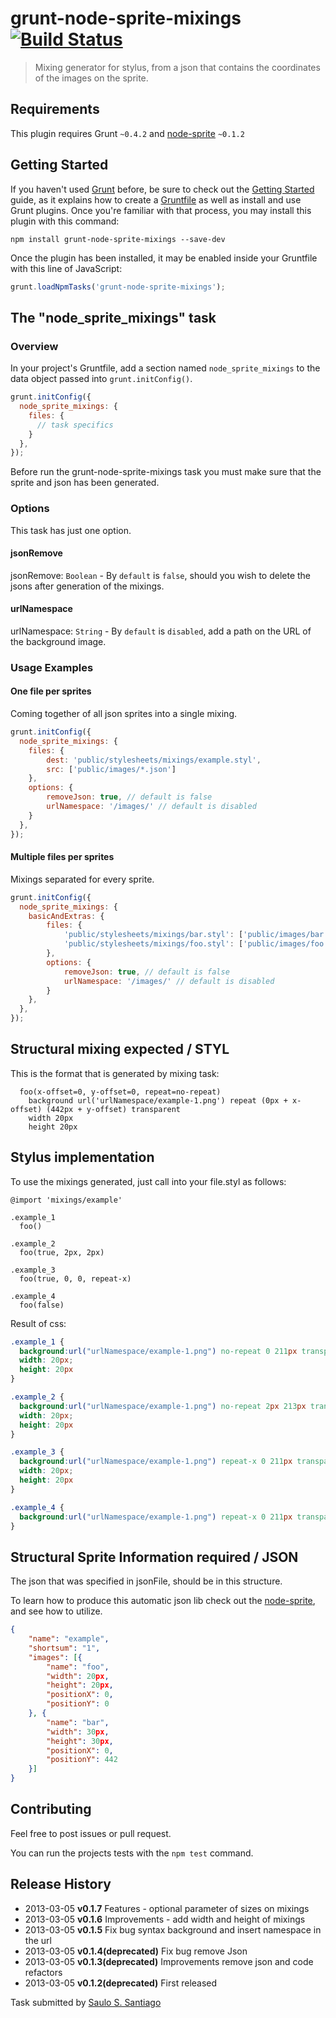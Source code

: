 # grunt-node-sprite-mixings [![Build Status](https://travis-ci.org/SauloSilva/grunt-node-sprite-mixings.png?branch=master)](https://travis-ci.org/SauloSilva/grunt-node-sprite-mixings)

> Mixing generator for stylus, from a json that contains the coordinates of the images on the sprite.

## Requirements

This plugin requires Grunt `~0.4.2` and [node-sprite](https://github.com/naltatis/node-sprite) `~0.1.2`


## Getting Started

If you haven't used [Grunt](http://gruntjs.com/) before, be sure to check out the [Getting Started](http://gruntjs.com/getting-started) guide, as it explains how to create a [Gruntfile](http://gruntjs.com/sample-gruntfile) as well as install and use Grunt plugins. Once you're familiar with that process, you may install this plugin with this command:

```shell
npm install grunt-node-sprite-mixings --save-dev
```

Once the plugin has been installed, it may be enabled inside your Gruntfile with this line of JavaScript:

```js
grunt.loadNpmTasks('grunt-node-sprite-mixings');
```

## The "node_sprite_mixings" task

### Overview

In your project's Gruntfile, add a section named `node_sprite_mixings` to the data object passed into `grunt.initConfig()`.

```js
grunt.initConfig({
  node_sprite_mixings: {
    files: {
      // task specifics
    }
  },
});
```

Before run the grunt-node-sprite-mixings task you must make sure that the sprite and json has been generated.

### Options

This task has just one option.

#### jsonRemove

jsonRemove: `Boolean` -
By `default` is  `false`, should you wish to delete the jsons after generation of the mixings.

#### urlNamespace

urlNamespace: `String` -
By `default` is  `disabled`, add a path on the URL of the background image.

### Usage Examples

#### One file per sprites

Coming together of all json sprites into a single mixing.

```js
grunt.initConfig({
  node_sprite_mixings: {
    files: {
        dest: 'public/stylesheets/mixings/example.styl',
        src: ['public/images/*.json']
    },
    options: {
        removeJson: true, // default is false
        urlNamespace: '/images/' // default is disabled
    }
  },
});
```

#### Multiple files per sprites

Mixings separated for every sprite.

```js
grunt.initConfig({
  node_sprite_mixings: {
    basicAndExtras: {
        files: {
            'public/stylesheets/mixings/bar.styl': ['public/images/bar.json'],
            'public/stylesheets/mixings/foo.styl': ['public/images/foo.json']
        },
        options: {
            removeJson: true, // default is false
            urlNamespace: '/images/' // default is disabled
        }
    },
  },
});
```

## Structural mixing expected / STYL

This is the format that is generated by mixing task:

```styl
  foo(x-offset=0, y-offset=0, repeat=no-repeat)
    background url('urlNamespace/example-1.png') repeat (0px + x-offset) (442px + y-offset) transparent
    width 20px
    height 20px
```

## Stylus implementation

To use the mixings generated, just call into your file.styl as follows:

```styl
@import 'mixings/example'

.example_1
  foo()

.example_2
  foo(true, 2px, 2px)

.example_3
  foo(true, 0, 0, repeat-x)

.example_4
  foo(false)
```
Result of css:

```css
.example_1 {
  background:url("urlNamespace/example-1.png") no-repeat 0 211px transparent;
  width: 20px;
  height: 20px
}

.example_2 {
  background:url("urlNamespace/example-1.png") no-repeat 2px 213px transparent;
  width: 20px;
  height: 20px
}

.example_3 {
  background:url("urlNamespace/example-1.png") repeat-x 0 211px transparent;
  width: 20px;
  height: 20px
}

.example_4 {
  background:url("urlNamespace/example-1.png") repeat-x 0 211px transparent
}
```

## Structural Sprite Information required / JSON

The json that was specified in jsonFile, should be in this structure.

To learn how to produce this automatic json lib check out the [node-sprite](https://github.com/naltatis/node-sprite#usage), and see how to utilize.

```json
{
    "name": "example",
    "shortsum": "1",
    "images": [{
        "name": "foo",
        "width": 20px,
        "height": 20px,
        "positionX": 0,
        "positionY": 0
    }, {
        "name": "bar",
        "width": 30px,
        "height": 30px,
        "positionX": 0,
        "positionY": 442
    }]
}
```

## Contributing
Feel free to post issues or pull request.

You can run the projects tests with the `npm test` command.

## Release History
* 2013-03-05    **v0.1.7**    Features - optional parameter of sizes on mixings
* 2013-03-05    **v0.1.6**    Improvements - add width and height of mixings
* 2013-03-05    **v0.1.5**    Fix bug syntax background and insert namespace in the url
* 2013-03-05    **v0.1.4(deprecated)**    Fix bug remove Json
* 2013-03-05    **v0.1.3(deprecated)**    Improvements remove json and code refactors
* 2013-03-05    **v0.1.2(deprecated)**    First released

Task submitted by [Saulo S. Santiago](http://www.linkedin.com/profile/view?id=119242632)